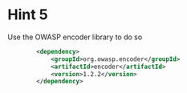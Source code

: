 # Hint 5

Use the OWASP encoder library to do so

```xml
        <dependency>
            <groupId>org.owasp.encoder</groupId>
            <artifactId>encoder</artifactId>
            <version>1.2.2</version>
        </dependency>
```